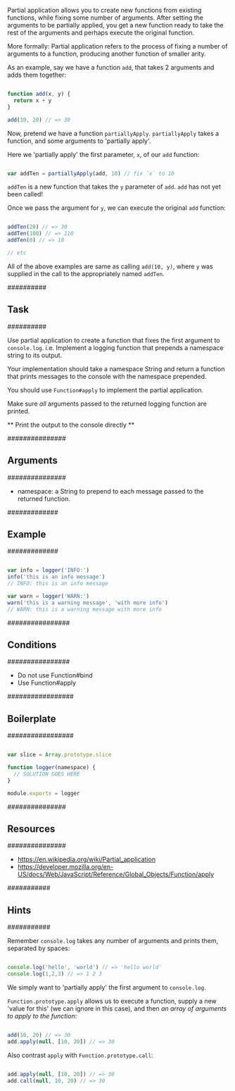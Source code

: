 Partial application allows you to create new functions from existing functions, while fixing
some number of arguments. After setting the arguments to be partially applied, you get a
new function ready to take the rest of the arguments and perhaps execute the original
function.

More formally: Partial application refers to the process of fixing a number of arguments to a function,
producing another function of smaller arity.

As an example, say we have a function `add`, that takes 2 arguments and adds them together:

```js

function add(x, y) {
  return x + y
}

add(10, 20) // => 30

```

Now, pretend we have a function `partiallyApply`. `partiallyApply` takes a function, and some
arguments to 'partially apply'.

Here we 'partially apply' the first parameter, `x`, of our `add` function:

```js

var addTen = partiallyApply(add, 10) // fix `x` to 10

```

`addTen` is a new function that takes the `y` parameter of `add`. `add` has not yet been called!

Once we pass the argument for `y`, we can execute the original `add` function:
 
```js

addTen(20) // => 30
addTen(100) // => 110
addTen(0) // => 10

// etc

```

All of the above examples are same as calling `add(10, y)`, where `y` was supplied in the call to 
the appropriately named `addTen`.

##########
## Task ##
##########

Use partial application to create a function that fixes the first argument to `console.log`.
i.e. Implement a logging function that prepends a namespace string to its output.

Your implementation should take a namespace String and return a function that prints
messages to the console with the namespace prepended.

You should use `Function#apply` to implement the partial application.

Make sure *all* arguments passed to the returned logging function are printed.

** Print the output to the console directly **

###############
## Arguments ##
###############

* namespace: a String to prepend to each message passed to the returned function.

#############
## Example ##
#############

```js

var info = logger('INFO:')
info('this is an info message')
// INFO: this is an info message

var warn = logger('WARN:')
warn('this is a warning message', 'with more info')
// WARN: this is a warning message with more info
```

################
## Conditions ##
################

* Do not use Function#bind
* Use Function#apply

#################
## Boilerplate ##
#################

```js

var slice = Array.prototype.slice

function logger(namespace) {
  // SOLUTION GOES HERE
}

module.exports = logger

```

###############
## Resources ##
###############

* https://en.wikipedia.org/wiki/Partial_application
* https://developer.mozilla.org/en-US/docs/Web/JavaScript/Reference/Global_Objects/Function/apply

###########
## Hints ##
###########

Remember `console.log` takes any number of arguments and prints them, separated by spaces:

```js

console.log('hello', 'world') // => 'hello world'
console.log(1,2,3) // => 1 2 3

```

We simply want to 'partially apply' the first argument to `console.log`.

`Function.prototype.apply` allows us to execute a function, supply a new 'value for this'
(we can ignore in this case), and then *an array of arguments to apply to the function*:


```js

add(10, 20) // => 30
add.apply(null, [10, 20]) // => 30

```

Also contrast `apply` with `Function.prototype.call`:

```js

add.apply(null, [10, 20]) // => 30
add.call(null, 10, 20) // => 30

```
